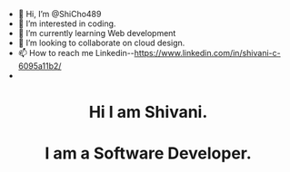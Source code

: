 - 👋 Hi, I’m @ShiCho489
- 👀 I’m interested in coding.
- 🌱 I’m currently learning Web development
- 💞️ I’m looking to collaborate on cloud design.
- 📫 How to reach me Linkedin--https://www.linkedin.com/in/shivani-c-6095a11b2/
- 

<!---
ShiCho489/ShiCho489 is a ✨ special ✨ repository because its `README.md` (this file) appears on your GitHub profile.
You can click the Preview link to take a look at your changes.
--->

<h1 align="center">Hi I am Shivani.</h1>
<h1 align="center">I am a Software Developer.</h1>

